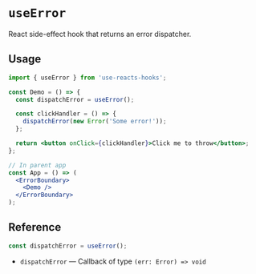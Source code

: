 # `useError`

React side-effect hook that returns an error dispatcher.

## Usage

```jsx
import { useError } from 'use-reacts-hooks';

const Demo = () => {
  const dispatchError = useError();

  const clickHandler = () => {
    dispatchError(new Error('Some error!'));
  };

  return <button onClick={clickHandler}>Click me to throw</button>;
};

// In parent app
const App = () => (
  <ErrorBoundary>
    <Demo />
  </ErrorBoundary>
);
```

## Reference

```js
const dispatchError = useError();
```

- `dispatchError` &mdash; Callback of type `(err: Error) => void`
